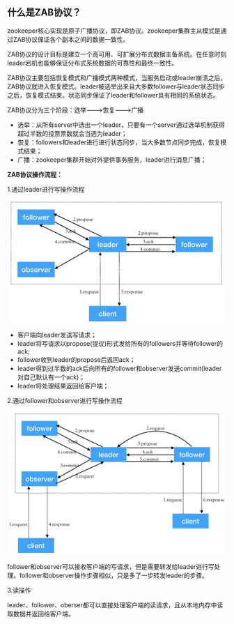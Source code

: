 ## 什么是ZAB协议？

zookeeper核心实现是原子广播协议，即ZAB协议。zookeeper集群主从模式是通过ZAB协议保证各个副本之间的数据一致性。

ZAB协议的设计目标是建立一个高可用、可扩展分布式数据主备系统。在任意时刻leader宕机也能够保证分布式系统数据的可靠性和最终一致性。

ZAB协议主要包括恢复模式和广播模式两种模式，当服务启动或leader崩溃之后，ZAB协议就进入恢复模式。leader被选举出来且大多数follower与leader状态同步之后，恢复模式结束。状态同步保证了leader和follower具有相同的系统状态。

ZAB协议分为三个阶段：选举--->恢复--->广播

- 选举：从所有server中选出一个leader，只要有一个server通过选举机制获得超过半数的投票票数就会当选为leader；
- 恢复：followers和leader进行进行状态同步，当大多数节点同步完成，恢复模式结束；
- 广播：zookeeper集群开始对外提供事务服务，leader进行消息广播；





**ZAB协议操作流程：**

1.通过leader进行写操作流程

<img src="./image/zookeeper_zab_write_operator.jpg" style="zoom: 50%;" />

- 客户端向leader发送写请求；
- leader将写请求以propose(提议)形式发给所有的followers并等待follower的ack;
- follower收到leader的propose后返回ack；
- leader得到过半数的ack后向所有的follower和observer发送commit(leader对自己默认有一个ack)；
- leader将处理结果返回给客户端；





2.通过follower和observer进行写操作流程

<img src="./image/zookeeper_zab_read_operator.jpg" style="zoom:50%;" />

follower和observer可以接收客户端的写请求，但是需要转发给leader进行写处理。follower和observer操作步骤相似，只是多了一步转发leader的步骤。





3.读操作

leader、follower、oberser都可以直接处理客户端的读请求，且从本地内存中读取数据并返回给客户端。